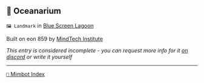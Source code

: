 ## 🐬 Oceanarium

`🖼️ Landmark` in [Blue Screen Lagoon](<https://zeithalt.github.io/r/blue_screen_lagoon.html>)

Built on eon 859 by [MindTech Institute](<https://zeithalt.github.io/r/mindtech_institute.html>)

_This entry is considered incomplete - you can request more info for it [on discord](<https://discord.com/channels/562910943848169472/1173922660489633802>) or write it yourself_

-----
[`📑` Mimbot Index](<https://zeithalt.github.io/r/#8eb0>)
<!---
keywords:  
aliases: 
-->